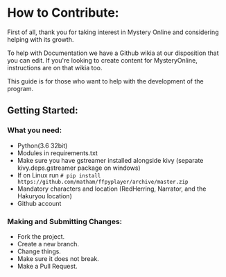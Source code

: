 # How to Contribute:
First of all, thank you for taking interest in Mystery Online and considering helping with its growth.

To help with Documentation we have a Github wikia at our disposition that you can edit.
If you're looking to create content for MysteryOnline, instructions are on that wikia too.

This guide is for those who want to help with the development of the program.


## Getting Started:
### What you need:
* Python(3.6 32bit)
* Modules in requirements.txt
* Make sure you have gstreamer installed alongside kivy (separate kivy.deps.gstreamer package on windows)
* If on Linux run `# pip install https://github.com/matham/ffpyplayer/archive/master.zip`
* Mandatory characters and location (RedHerring, Narrator, and the Hakuryou location)
* Github account

### Making and Submitting Changes:
* Fork the project.
* Create a new branch.
* Change things.
* Make sure it does not break.
* Make a Pull Request.
